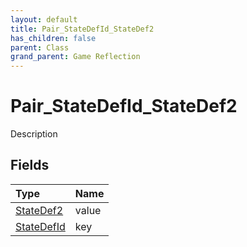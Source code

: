 ```yaml
---
layout: default
title: Pair_StateDefId_StateDef2
has_children: false
parent: Class
grand_parent: Game Reflection
---
```

# Pair_StateDefId_StateDef2
Description 

## Fields

| Type | Name |
|:-------------|:--------------|
| [StateDef2](/docs/game-reflection/components/state_def2) | value |
| [StateDefId](/docs/game-reflection/classes/state_def_id) | key |

